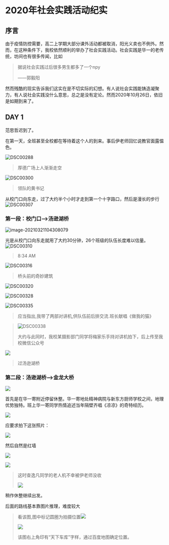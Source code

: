 # 2020年社会实践活动纪实

## 序言

由于疫情防控需要，高二上学期大部分课外活动都被取消，阳光义卖也不例外。然而，在这种条件下，我校依然顺利的举办了社会实践活动。社会实践是华一的老传统，坊间也有很多传闻，比如

> 据说社会实践过后很多男生都多了一个npy
>
> ——郭毅阳

然而残酷的现实告诉我们这实在是不切实际的幻想。有人说社会实践能铸造凝聚力，有人说社会实践没什么意思，总之是没有定论。然而2020年10月26日，依旧是如期到来了。

## DAY 1

范思哲迟到了。

在第一天，全班甚至全校都在等待着这个人的到来。事后伊老师回忆说教官面露愠色。

![DSC00288](http://tiebapic.baidu.com/tieba/pic/item/b7fd5266d01609242d49d656c30735fae6cd340a.jpg)

> 厚德广场上人渐渐走空

<img src="http://tiebapic.baidu.com/tieba/pic/item/8b82b9014a90f603ded8e80a2e12b31bb051ed17.jpg" alt="DSC00300"  />

> 领队的黄书记

从校门口向东走，过了大约半个小时才走到第一个十字路口，然后是漫长的步行![DSC00307](http://tiebapic.baidu.com/tieba/pic/item/f9dcd100baa1cd111fd2066dae12c8fcc3ce2d12.jpg)

### 第一段：校门口-->汤逊湖桥

![image-20210321104308079](http://tiebapic.baidu.com/tieba/pic/item/e850352ac65c10385a18ba8fa5119313b07e891c.jpg)

光是从校门口向东走就用了大约30分钟，26个班级的队伍长度难以估量。![DSC00310](http://tiebapic.baidu.com/tieba/pic/item/42a98226cffc1e1723def87c5d90f603738de91e.jpg)

> 8:34 AM

![DSC00316](http://tiebapic.baidu.com/tieba/pic/item/55e736d12f2eb938b00e0ebfc2628535e5dd6f1f.jpg)

> 桥头前的奇妙建筑

 ![DSC00320](http://tiebapic.baidu.com/tieba/pic/item/a08b87d6277f9e2fb85769450830e924b899f319.jpg)

![DSC00328](http://tiebapic.baidu.com/tieba/pic/item/e824b899a9014c08a8595ce81d7b02087bf4f419.jpg)

![DSC00335](http://tiebapic.baidu.com/tieba/pic/item/0b46f21fbe096b6318462a1d1b338744ebf8ac24.jpg)

> 应当指出,我带了两部对讲机,供队伍前后排交流.班长献唱《做我的猫》

> ![DSC00338](http://tiebapic.baidu.com/tieba/pic/item/1f178a82b9014a905a6732f0be773912b31bee26.jpg)
>
> 大约与此同时，我校某摄影部门同学将梅家乐手持对讲机拍下，后上传至我校微信公众号

![](http://tiebapic.baidu.com/tieba/pic/item/35a85edf8db1cb130e3d485eca54564e92584b22.jpg)

> 过汤逊湖桥

### 第二段：汤逊湖桥-->金龙大桥

![](http://tiebapic.baidu.com/tieba/pic/item/4ec2d5628535e5ddd785d19261c6a7efcf1b62d5.jpg)

首先是在华一寄附近停留休整。华一寄地处精神病院与新东方厨师学校之间，地理优势独特。班上华一寄同学热情追述当年隔壁齐唱《凉凉》的奇特经历。

![](http://tiebapic.baidu.com/tieba/pic/item/d52a2834349b033ba671889702ce36d3d439bd86.jpg)

应要求拍下这张照片：

![](http://tiebapic.baidu.com/tieba/pic/item/95eef01f3a292df5df37d858ab315c6035a87382.jpg)

然后自然是红墙

![](http://tiebapic.baidu.com/tieba/pic/item/8326cffc1e178a8213ca0bede103738da877e88d.jpg)

![](http://tiebapic.baidu.com/tieba/pic/item/0df431adcbef760957e2edd239dda3cc7dd99e95.jpg)

> 这时查逸凡同学的老人机不幸被伊老师没收
>
> ![](http://tiebapic.baidu.com/tieba/pic/item/d058ccbf6c81800a4a03fd43a63533fa838b479c.jpg)

稍作休整继续出发。

后面的路线基本靠图片推理，难度较大

>  看该图,图中标记圆圈为拍摄位置![](http://tiebapic.baidu.com/tieba/pic/item/cf1b9d16fdfaaf51cb77f5f29b5494eef11f7ae2.jpg)
>
>  ![](http://tiebapic.baidu.com/tieba/pic/item/4b90f603738da97796bdf266a751f8198718e3e9.jpg)
>
>  该图右上角印有“天下车库”字样，通过百度地图确定位置。

